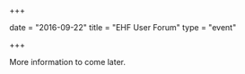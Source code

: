+++

date = "2016-09-22"
title = "EHF User Forum"
type = "event"

+++

More information to come later.
